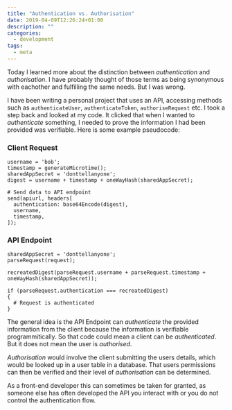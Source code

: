 ```yaml
---
title: "Authentication vs. Authorisation"
date: 2019-04-09T12:26:24+01:00
description: ""
categories:
  - development
tags:
  - meta
---
```


Today I learned more about the distinction between *authentication* and *authorisation*. I have probably thought of those terms as being synonymous with eachother and fulfilling the same needs. But I was wrong.
<!--more-->

I have been writing a personal project that uses an API, accessing methods such as `authenticateUser`, `authenticateToken`, `authoriseRequest` etc. I took a step back and looked at my code. It clicked that when I wanted to *authenticate* something, I needed to prove the information I had been provided was verifiable. Here is some example pseudocode:

### Client Request
```
username = 'bob';
timestamp = generateMicrotime();
sharedAppSecret = 'donttellanyone';
digest = username + timestamp + oneWayHash(sharedAppSecret);

# Send data to API endpoint
send(apiurl, headers[
  authentication: base64Encode(digest),
  username,
  timestamp,
]);
```

### API Endpoint
```
sharedAppSecret = 'donttellanyone';
parseRequest(request);

recreatedDigest(parseRequest.username + parseRequest.timestamp + oneWayHash(sharedAppSecret));

if (parseRequest.authentication === recreatedDigest)
{
  # Request is authenticated
}
```

The general idea is the API Endpoint can *authenticate* the provided information from the client because the information is verifiable programmitically. So that code could mean a client can be *authenticated*. But it does not mean the user is *authorised*.

*Authorisation* would involve the client submitting the users details, which would be looked up in a user table in a database. That users permissions can then be verified and their level of *authorisation* can be determined.

As a front-end developer this can sometimes be taken for granted, as someone else has often developed the API you interact with or you do not control the authentication flow.